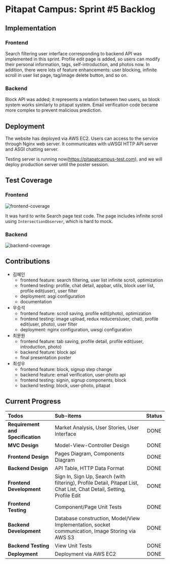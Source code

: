 # Pitapat Campus: Sprint #5 Backlog

## Implementation

### Frontend

Search filtering user interface corresponding to backend API was implemented in this sprint. Profile edit page is added, so users can modify their personal information, tags, self-introduction, and photos now. In addition, there were lots of feature enhancements: user blocking, infinite scroll in user list page, tag/image delete button, and so on.

### Backend

Block API was added; it represents a relation between two users, so block system works similarly to pitapat system. Email verification code became more complex to prevent malicious prediction.

## Deployment

The website has deployed via AWS EC2. Users can access to the service through Nginx web server. It communicates with uWSGI HTTP API server and ASGI chatting server.

Testing server is running now(https://pitapatcampus-test.com), and we will deploy production server until the poster session.

## Test Coverage

### Frontend

![frontend-coverage](/Users/bong/swpp-project/docs/backlog/sprint5-frontend-coverage.png)

It was hard to write Search page test code. The page includes infinite scroll using `IntersectionObserver`, which is hard to mock.

### Backend

![backend-coverage](/Users/bong/swpp-project/docs/backlog/sprint5-backend-coverage.png)

## Contributions

- 김혜인
  - frontend feature: search filtering, user list infinite scroll, optimization
  - frontend testing: profile, chat detail, appbar, utils, block user list, profile edit(user), user filter
  - deployment: asgi configuration
  - documentation
- 우승석
  - frontend feature: scroll saving, profile edit(photo), optimization
  - frontend testing: image upload, redux reducers(user, chat), profile edit(user, photo), user filter
  - deployment: nginx configuration, uwsgi configuration
- 최문원
  - frontend feature: tab saving, profile detail, profile edit(user, introduction, photo)
  - backend feature: block api
  - final presentation poster
- 최성우
  - frontend feature: block, signup step change
  - backend feature: email verification, user-photo api
  - frontend testing: signin, signup components, block
  - backend testing: block, user-photo, pitapat

## Current Progress

| Todos                             | Sub-items                                                    | Status |
| :-------------------------------- | :----------------------------------------------------------- | :----: |
| **Requirement and Specification** | Market Analysis, User Stories, User Interface                |  DONE  |
| **MVC Design**                    | Model-View-Controller Design                                 |  DONE  |
| **Frontend Design**               | Pages Diagram, Components Diagram                            |  DONE  |
| **Backend Design**                | API Table, HTTP Data Format                                  |  DONE  |
| **Frontend Development**          | Sign In, Sign Up, Search (with filtering), Profile Detail, Pitapat List, Chat List, Chat Detail, Setting, Profile Edit |  DONE  |
| **Frontend Testing**              | Component/Page Unit Tests                                    |  DONE  |
| **Backend Development**           | Database construction, Model/View Implementation, socket communication, Image Storing via AWS S3 |  DONE  |
| **Backend Testing**               | View Unit Tests                                              |  DONE  |
| **Deployment**                    | Deployment via AWS EC2                                       |  DONE  |
